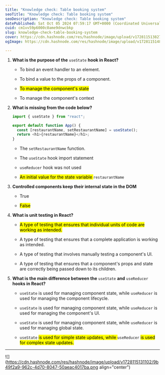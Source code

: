 ```yaml
---
title: "Knowledge check: Table booking system"
seoTitle: "Knowledge check: Table booking system"
seoDescription: "Knowledge check: Table booking system"
datePublished: Sat Oct 05 2024 07:59:17 GMT+0000 (Coordinated Universal Time)
cuid: cm1vv59p6000c0ame9dnwcbkp
slug: knowledge-check-table-booking-system
cover: https://cdn.hashnode.com/res/hashnode/image/upload/v1728115138278/68b6dd8a-4a22-47da-bb97-24fbeaf64789.png
ogImage: https://cdn.hashnode.com/res/hashnode/image/upload/v1728115148987/9549f543-2237-49e2-b913-7f971222ca97.png

---
```


1. **What is the purpose of the** `useState` **hook in React?**
    
    * To bind an event handler to an element.
        
    * To bind a value to the props of a component.
        
    * <mark>To manage the component's state</mark>
        
    * To manage the component's context
        
2. **What is missing from the code below?**
    
    ```javascript
    import { useState } from "react";
    
    export default function App() {
      const [restaurantName, setRestaurantName] = useState();
      return <h1>{restaurantName}</h1>;
    }
    ```
    
    * The `setRestaurantName` function.
        
    * The `useState` hook import statement
        
    * `useReducer` hook was not used
        
    * <mark>An initial value for the state variable </mark> `restaurantName`
        
3. **Controlled components keep their internal state in the DOM**
    
    * True
        
    * <mark>False</mark>
        
4. **What is unit testing in React?**
    
    * <mark>A type of testing that ensures that individual units of code are working as intended.</mark>
        
    * A type of testing that ensures that a complete application is working as intended.
        
    * A type of testing that involves manually testing a component's UI.
        
    * A type of testing that ensures that a component's props and state are correctly being passed down to its children.
        
5. **What is the main difference between the** `useState` **and** `useReducer` **hooks in React?**
    
    * `useState` is used for managing component state, while `useReducer` is used for managing the component lifecycle.
        
    * `useState` is used for managing component state, while `useReducer` is used for managing the component's UI.
        
    * `useState` is used for managing component state, while `useReducer` is used for managing global state.
        
    * `useState` <mark> is used for simple state updates, while </mark> `useReducer` <mark> is used for complex state updates.</mark>
        

---

![](https://cdn.hashnode.com/res/hashnode/image/upload/v1728115131102/9b49f2a9-962c-4d70-8047-50aeac4017ba.png align="center")